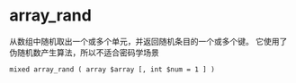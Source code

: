 # array\_rand

从数组中随机取出一个或多个单元，并返回随机条目的一个或多个键。 它使用了伪随机数产生算法，所以不适合密码学场景

```
mixed array_rand ( array $array [, int $num = 1 ] )
```



